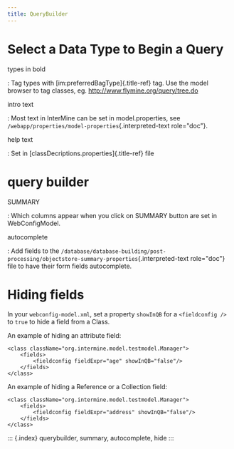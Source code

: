 ```yaml
---
title: QueryBuilder
---
```


Select a Data Type to Begin a Query
===================================

types in bold

:   Tag types with [im:preferredBagType]{.title-ref} tag. Use the model
    browser to tag classes, eg. <http://www.flymine.org/query/tree.do>

intro text

:   Most text in InterMine can be set in model.properties, see
    `/webapp/properties/model-properties`{.interpreted-text role="doc"}.

help text

:   Set in [classDecriptions.properties]{.title-ref} file

query builder
=============

SUMMARY

:   Which columns appear when you click on SUMMARY button are set in
    WebConfigModel.

autocomplete

:   Add fields to the
    `/database/database-building/post-processing/objectstore-summary-properties`{.interpreted-text
    role="doc"} file to have their form fields autocomplete.

Hiding fields
=============

In your `webconfig-model.xml`, set a property `showInQB` for a
`<fieldconfig />` to `true` to hide a field from a Class.

An example of hiding an attribute field:

``` {.xml}
<class className="org.intermine.model.testmodel.Manager">
    <fields>
        <fieldconfig fieldExpr="age" showInQB="false"/>
    </fields>
</class>
```

An example of hiding a Reference or a Collection field:

``` {.xml}
<class className="org.intermine.model.testmodel.Manager">
    <fields>
        <fieldconfig fieldExpr="address" showInQB="false"/>
    </fields>
</class>
```

::: {.index}
querybuilder, summary, autocomplete, hide
:::
